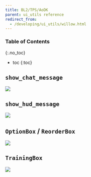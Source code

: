 ```yaml
---
title: BL2/TPS/AoDK
parent: ui_utils reference
redirect_from:
  - /developing/ui_utils/willow.html
---
```


### Table of Contents
{:.no_toc}
- toc
{:toc}

## `show_chat_message`
![](/assets/images/ui_utils/bl2_chat_message.png)

## `show_hud_message`
![](/assets/images/ui_utils/bl2_hud_message.png)

## `OptionBox` / `ReorderBox`
![](/assets/images/ui_utils/bl2_option_box.png)

## `TrainingBox`
![](/assets/images/ui_utils/bl2_training_box.png)
